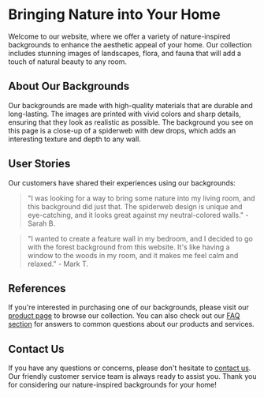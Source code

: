 <!--font:IBM Plex Sans-->

# Bringing Nature into Your Home

Welcome to our website, where we offer a variety of nature-inspired backgrounds to enhance the aesthetic appeal of your home. Our collection includes stunning images of landscapes, flora, and fauna that will add a touch of natural beauty to any room.

## About Our Backgrounds

Our backgrounds are made with high-quality materials that are durable and long-lasting. The images are printed with vivid colors and sharp details, ensuring that they look as realistic as possible. The background you see on this page is a close-up of a spiderweb with dew drops, which adds an interesting texture and depth to any wall.

## User Stories

Our customers have shared their experiences using our backgrounds:

> "I was looking for a way to bring some nature into my living room, and this background did just that. The spiderweb design is unique and eye-catching, and it looks great against my neutral-colored walls." - Sarah B.

> "I wanted to create a feature wall in my bedroom, and I decided to go with the forest background from this website. It's like having a window to the woods in my room, and it makes me feel calm and relaxed." - Mark T.

## References

If you're interested in purchasing one of our backgrounds, please visit our [product page](#) to browse our collection. You can also check out our [FAQ section](#) for answers to common questions about our products and services.

## Contact Us

If you have any questions or concerns, please don't hesitate to [contact us](#). Our friendly customer service team is always ready to assist you. Thank you for considering our nature-inspired backgrounds for your home!

<!--

Write me content for website with wallpaper which alt text is:

"A close-up of a spiderweb with dew drops"

The name/title of the page should not be 1:1 copy of the alt text but rather a real content of the website which is using this wallpaper.

- Use markdown format 
- Start with heading
- Heading should be short and concise
- The content should look like a real website 
- The website should not be about the wallpaper, wallpaper is just a related background
- Heading should be contain work "wallpaper" or "background"
- Include real sections like references, contact, user stories, etc. use things relevant to the page purpose.
- Feel free to use structure like headings, bullets, numbering, blockquotes, paragraphs, horizontal lines, etc.
- You can use formatting like bold or _italic_
- You can include UTF-8 emojis
- Links should be only #hash anchors (and you can refer to the document itself)
- Do not include images


---


# Nature-Inspired Wallpaper for Your Home

Welcome to our website, where we offer a variety of nature-inspired wallpapers to enhance the aesthetic appeal of your home. Our collection includes stunning images of landscapes, flora, and fauna that will add a touch of natural beauty to any room.

## About Our Wallpaper

Our wallpapers are made with high-quality materials that are durable and long-lasting. The images are printed with vivid colors and sharp details, ensuring that they look as realistic as possible. The wallpaper you see on this page is a close-up of a spiderweb with dew drops, which adds an interesting texture and depth to any wall.

## User Stories

Our customers have shared their experiences using our wallpapers:

> "I was looking for a way to bring some nature into my living room, and this wallpaper did just that. The spiderweb design is unique and eye-catching, and it looks great against my neutral-colored walls." - Sarah B.

> "I wanted to create a feature wall in my bedroom, and I decided to go with the forest wallpaper from this website. It's like having a window to the woods in my room, and it makes me feel calm and relaxed." - Mark T.

## References

If you're interested in purchasing one of our wallpapers, please visit our [product page](#) to browse our collection. You can also check out our [FAQ section](#) for answers to common questions about our products and services.

## Contact Us

If you have any questions or concerns, please don't hesitate to [contact us](#). Our friendly customer service team is always ready to assist you. Thank you for considering our nature-inspired wallpapers for your home!


---


Heading should not include word "wallpaper". The website should not be about the wallpaper itself, wallpaper is just a related background, rewrite whole content.


---


# Bringing Nature into Your Home

Welcome to our website, where we offer a variety of nature-inspired backgrounds to enhance the aesthetic appeal of your home. Our collection includes stunning images of landscapes, flora, and fauna that will add a touch of natural beauty to any room.

## About Our Backgrounds

Our backgrounds are made with high-quality materials that are durable and long-lasting. The images are printed with vivid colors and sharp details, ensuring that they look as realistic as possible. The background you see on this page is a close-up of a spiderweb with dew drops, which adds an interesting texture and depth to any wall.

## User Stories

Our customers have shared their experiences using our backgrounds:

> "I was looking for a way to bring some nature into my living room, and this background did just that. The spiderweb design is unique and eye-catching, and it looks great against my neutral-colored walls." - Sarah B.

> "I wanted to create a feature wall in my bedroom, and I decided to go with the forest background from this website. It's like having a window to the woods in my room, and it makes me feel calm and relaxed." - Mark T.

## References

If you're interested in purchasing one of our backgrounds, please visit our [product page](#) to browse our collection. You can also check out our [FAQ section](#) for answers to common questions about our products and services.

## Contact Us

If you have any questions or concerns, please don't hesitate to [contact us](#). Our friendly customer service team is always ready to assist you. Thank you for considering our nature-inspired backgrounds for your home!

-->
